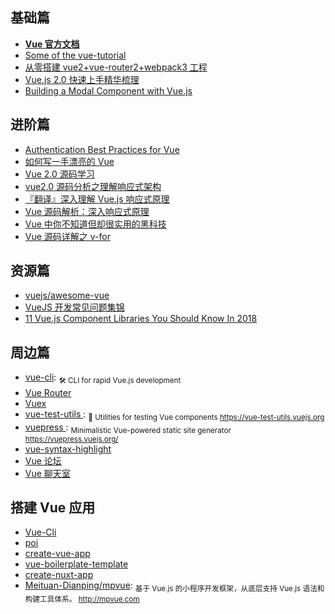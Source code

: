 ## 基础篇

* [**Vue 官方文档**](https://vuefe.cn/)
* [Some of the vue-tutorial](https://github.com/Wscats/vue-tutorial)
* [从零搭建 vue2+vue-router2+webpack3 工程](http://www.qinshenxue.com/article/20161118151423.html)
* [Vue.js 2.0 快速上手精华梳理](https://juejin.im/post/59aa1248518825392656a86a)
* [Building a Modal Component with Vue.js](https://alligator.io/vuejs/vue-modal-component/)

## 进阶篇

* [Authentication Best Practices for Vue](https://blog.sqreen.io/authentication-best-practices-vue/)
* [如何写一手漂亮的 Vue](http://jeffjade.com/2017/03/11/120-how-to-write-vue-better/?me)
* [Vue 2.0 源码学习](https://segmentfault.com/a/1190000007484936)
* [vue2.0 源码分析之理解响应式架构](https://segmentfault.com/a/1190000007334535)
* [『翻译』深入理解 Vue.js 响应式原理](https://juejin.im/post/59a7b01f6fb9a0249975d39f)
* [Vue 源码解析：深入响应式原理](https://juejin.im/entry/5834992667f356006c395b31)
* [Vue 中你不知道但却很实用的黑科技](https://juejin.im/post/5843dcad128fe100577876e1)
* [Vue 源码详解之 v-for](https://chuckliu.me/#!/posts/58c650a0b5187d2fb51c04fa)

## 资源篇

* [vuejs/awesome-vue](https://github.com/vuejs/awesome-vue)
* [VueJS 开发常见问题集锦](https://blog.beard.ink/JavaScript/VueJS-开发常见问题集锦/)
* [11 Vue.js Component Libraries You Should Know In 2018](https://blog.bitsrc.io/11-vue-js-component-libraries-you-should-know-in-2018-3d35ad0ae37f)

## 周边篇

* [vue-cli](https://github.com/vuejs/vue-cli): <sub>🛠️ CLI for rapid Vue.js development</sub>
* [Vue Router](https://router.vuejs.org/)
* [Vuex](https://vuex.vuejs.org/)
* [vue-test-utils ](https://github.com/vuejs/vue-test-utils): <sub>🔬 Utilities for testing Vue components https://vue-test-utils.vuejs.org</sub>
* [vuepress ](https://github.com/vuejs/vuepress): <sub>Minimalistic Vue-powered static site generator https://vuepress.vuejs.org/</sub>
* [vue-syntax-highlight ](https://github.com/vuejs/vue-syntax-highlight)
* [Vue 论坛](http://forum.vuejs.org)
* [Vue 聊天室](https://gitter.im/vuejs/vue)

## 搭建 Vue 应用

* [Vue-Cli](https://github.com/vuejs/vue-cli)
* [poi](https://github.com/egoist/poi)
* [create-vue-app](https://github.com/vue-land/create-vue-app)
* [vue-boilerplate-template](https://github.com/nicejade/vue-boilerplate-template)
* [create-nuxt-app](https://github.com/nuxt-community/create-nuxt-app)
* [Meituan-Dianping/mpvue](https://github.com/Meituan-Dianping/mpvue): <sub>基于 Vue.js 的小程序开发框架，从底层支持 Vue.js 语法和构建工具体系。 http://mpvue.com</sub>

